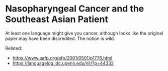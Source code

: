 # Nasopharyngeal Cancer and the Southeast Asian Patient

At least one language might give you cancer, although looks like the
original paper may have been discredited. The notion is wild.

Related:

* <https://www.aafp.org/afp/2001/0501/p1776.html>
* <https://languagelog.ldc.upenn.edu/nll/?p=44332>
